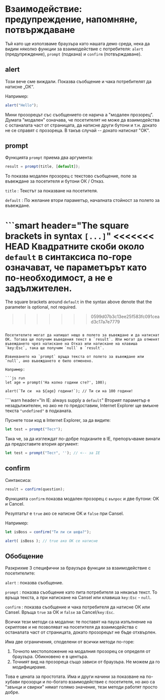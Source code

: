 # Взаимодействие: предупреждение, напомняне, потвърждаване

Тъй като ще използваме браузъра като нашата демо среда, нека да видим няколко функции за взаимодействие с потребителя: `alert` (предупреждение), `prompt` (подкана) и `confirm` (потвърждаване).

## alert

Този вече сме виждали. Показва съобщение и чака потребителят да натисне „ОК“.

Например:

```js run
alert("Hello");
```

Мини прозорецът със съобщението се нарича a "модален прозорец". Думата "модален" означава, че посетителят не може да взаимодейства с останалата част от страницата, да натисне други бутони и т.н. докато не се справят с прозореца. В такъв случай -- докато натиснат "OK".

## prompt

Функцията `prompt` приема два аргумента:

```js no-beautify
result = prompt(title, [default]);
```

То показва модален прозорец с текстово съобщение, поле за въвеждане за посетителя и бутони ОК / Отказ.

`title`
: Текстът за показване на посетителя.

`default`
: По желание втори параметър, началната стойност за полето за въвеждане.

```smart header="The square brackets in syntax `[...]`"
<<<<<<< HEAD
Квадратните скоби около `default` в синтаксиса по-горе означават, че параметърът като по-необходимост, а не е задължителен.
=======
The square brackets around `default` in the syntax above denote that the parameter is optional, not required.
>>>>>>> 0599d07b3c13ee25f583fc091cead3c17a7e7779
```

Посетителите могат да напишат нещо в полето за въвеждане и да натиснат ОК. Тогава ще получим въведения текст в `result`. Или могат да отменят въвеждането чрез натискане на Отказ или натискане на клавиша `key:Esc`, така ще получим `null` в `result`.

Извикването на `prompt` връща текста от полето за въвеждане или `null`, ако въвеждането е било отменено.

Например:

```js run
let age = prompt('На колко години сте?', 100);

alert(`Ти си  на ${age} години!`); // Ти си на 100 години!
```

````warn header="In IE: always supply a `default`"
Вторият параметър е незадължителен, но ако не го предоставим, Internet Explorer ще вмъкне текста `"undefined"` в подканата.

Пуснете този код в Internet Explorer, за да видите:

```js run
let test = prompt("Тест");
```

Така че, за да изглеждат по-добре подканите в IE, препоръчваме винаги да предоставите втория аргумент:

```js run
let test = prompt("Тест", ''); // <-- за IE
```

## confirm

Синтаксиса:

```js
result = confirm(question);
```

Функцията `confirm` показва модален прозорец с `въпрос` и две бутони: OK и Cancel.

Резултатът е `true` ако се натисне OK и `false` при Cansel.

Например:

```js run
let isBoss = confirm("Ти ли си шефа?");

alert( isBoss ); // true ако ОК се натисне
```

## Обобщение

Разкрихме 3 специфични за браузъра функции за взаимодействие с посетителите:

`alert`
: показва съобщение.

`prompt`
: показва съобщение като пита потребителя за някакъв текст. То връща текста, а при натискане на Cansel или клавиша `key:Esc` - `null`.

`confirm`
: показва съобщение и чака потребителя да натисне ОК или Cansel. Връща `true` за ОК и `false` за Cancel/`key:Esc`.

Всички тези методи са модални: те поставят на пауза изпълнение на скриптове и не позволяват на посетителя да взаимодейства с останалата част от страницата, докато прозорецът не бъде отхвърлен.

Има две ограничения, споделени от всички методи по-горе:

1. Точното местоположение на модалния прозорец се определя от браузъра. Обикновено е в центъра.
2. Точният вид на прозореца също зависи от браузъра. Не можем да го модифицираме.

Това е цената за простотата. Има и други начини за показване на по-хубави прозорци и по-богато взаимодействие с посетителя, но ако са  "звънци и свирки" нямат голямо значение, тези методи работят просто добре.

